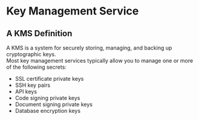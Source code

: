 # Key Management Service

## A KMS Definition
A KMS is a system for securely storing, managing, and backing up cryptographic keys.  
Most key management services typically allow you to manage one or more of the following secrets:
- SSL certificate private keys
- SSH key pairs
- API keys
- Code signing private keys
- Document signing private keys
- Database encryption keys
